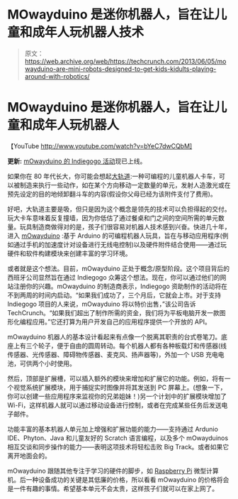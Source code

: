 # MOwayduino 是迷你机器人，旨在让儿童和成年人玩机器人技术

> 原文：<https://web.archive.org/web/https://techcrunch.com/2013/06/05/mowayduino-are-mini-robots-designed-to-get-kids-kidults-playing-around-with-robotics/>

# MOwayduino 是迷你机器人，旨在让儿童和成年人玩机器人

【YouTube http://www.youtube.com/watch?v=bYeC7dwCQbM]

**更新:** [mOwayduino 的 Indiegogo 活动](https://web.archive.org/web/20221226065341/http://www.indiegogo.com/projects/let-s-play-robotics-with-mowayduino/)现已上线。

如果你在 80 年代长大，你可能会想起[大轨道](https://web.archive.org/web/20221226065341/http://www.youtube.com/watch?v=u6V-tuOf3dE):一种可编程的儿童机器人卡车，可以被制造来执行一些动作，如在某个方向移动一定数量的单元，发射人造激光或在预先设定的目的地倾卸翻斗车的内容(假设你父母已经为该附件支付了费用)。

好吧，大轨道主要是吸，但只是因为这个概念是领先的技术可以负担得起的交付。玩大卡车意味着反复撞墙，因为你低估了通过餐桌和门之间的空间所需的单元数量。玩具制造商做得对的是，孩子们很容易对机器人技术感到兴奋。快进几十年，进入 [mOwayduino](https://web.archive.org/web/20221226065341/http://www.mowayduino.com/) :基于 Arduino 的可编程机器人玩具，旨在与移动应用程序(例如通过手机的加速度计对设备进行无线电控制)以及硬件附件结合使用——通过玩硬件和软件构建模块来创建丰富的学习环境。

或者就是这个想法。目前，mOwayduino 正处于概念/原型阶段。这个项目背后的西班牙公司显然旨在通过 Indiegogo 众筹这个想法。现在，你可以通过他们的网站注册你的兴趣。mOwayduino 的制造商表示，Indiegogo 资助制作的活动将在不到两周的时间内启动。“如果我们成功了，三个月后，它就会上市。对于支持 Indiegogo 项目的人来说，mOwayduino 将以特价出售，”该公司告诉 TechCrunch。“如果我们超出了制作所需的资金，我们将为平板电脑开发一款图形化编程应用。”它还打算为用户开发自己的应用程序提供一个开放的 API。

mOwayduino 机器人的基本设计看起来有点像一个脱离其职责的台式卷笔刀。底座上有三个轮子，便于自由的圆周转动。每个机器人都有各种板载灯和传感器(线传感器、光传感器、障碍物传感器、麦克风、扬声器等)，外加一个 USB 充电电池，可供两个小时使用。

然后，顶部是扩展槽，可以插入额外的模块来增加和扩展它的功能。例如，将有一个视觉系统扩展模块，用于捕捉实时图像并将其发送到 PC 屏幕上。(想象一下，你可以创建一些应用程序来监视你的兄弟姐妹！)另一个计划中的扩展模块增加了 Wi-Fi，这样机器人就可以通过移动设备进行控制，或者在完成某些任务后发送电子邮件。

功能丰富的基本机器人单元加上增强和扩展功能的能力——支持通过 Ardunio IDE、Phyton、Java 和儿童友好的 Scratch 语言编程，以及多个 mOwayduinos 相互交谈和同步操作的能力——表明这项技术将轻松击败 Big Track。或者如果它离开地面会的。

mOwayduino 跟随其他专注于学习的硬件的脚步，如 [Raspberry Pi](https://web.archive.org/web/20221226065341/https://techcrunch.com/2013/04/12/raspberry-pi-global-sales-spread/) 微型计算机。后一种设备成功的关键是其低廉的价格，所以看看 mOwayduino 的价格将会是一件有趣的事情。希望基本单元不会太贵，这样孩子们就可以在家上网了。